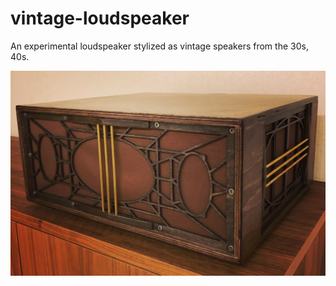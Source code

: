 # vintage-loudspeaker
An experimental loudspeaker stylized as vintage speakers from the 30s, 40s.

![A photo of ready loudspeaker](https://raw.githubusercontent.com/zzzwiw/vintage-loudspeaker/master/images/das-final.jpg)

